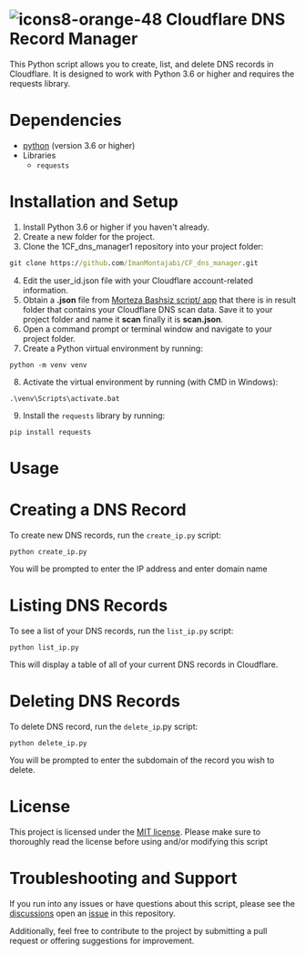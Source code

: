 # ![icons8-orange-48](https://user-images.githubusercontent.com/52942515/227340008-faeeb65b-507e-40cf-b3a7-fd740ee38cb9.png) Cloudflare DNS Record Manager

This Python script allows you to create, list, and delete DNS records in Cloudflare. It is designed to work with Python 3.6 or higher and requires the requests library.
# Dependencies

- [python](https://www.python.org/downloads/) (version 3.6 or higher)
- Libraries
  - `requests`

# Installation and Setup
1. Install Python 3.6 or higher if you haven't already.
2. Create a new folder for the project.
3. Clone the 1CF_dns_manager1 repository into your project folder:
```cmd
git clone https://github.com/ImanMontajabi/CF_dns_manager.git
```
4. Edit the user_id.json file with your Cloudflare account-related information.
5. Obtain a **.json** file from [Morteza Bashsiz script/ app](https://github.com/MortezaBashsiz/CFScanner) that there is in result folder that contains your Cloudflare DNS scan data. Save it to your project folder and name it **scan** finally it is **scan.json**.
6. Open a command prompt or terminal window and navigate to your project folder.
7. Create a Python virtual environment by running:
```
python -m venv venv
```
8. Activate the virtual environment by running (with CMD in Windows):
```
.\venv\Scripts\activate.bat
```
9. Install the `requests` library by running:
```
pip install requests
```
# Usage
# Creating a DNS Record
To create new DNS records, run the `create_ip.py` script:
```
python create_ip.py
```
You will be prompted to enter the IP address and enter domain name
# Listing DNS Records
To see a list of your DNS records, run the `list_ip.py` script:
```
python list_ip.py
```
This will display a table of all of your current DNS records in Cloudflare.
# Deleting DNS Records
To delete DNS record, run the `delete_ip`.py script:
```
python delete_ip.py
```
You will be prompted to enter the subdomain of the record you wish to delete.
# License
This project is licensed under the [MIT license](https://github.com/ImanMontajabi/CF_dns_manager/blob/main/LICENSE).
Please make sure to thoroughly read the license before using and/or modifying this script
# Troubleshooting and Support
If you run into any issues or have questions about this script, please see the [discussions](https://github.com/ImanMontajabi/CF_dns_manager/discussions) open an [issue](https://github.com/ImanMontajabi/CF_dns_manager/issues) in this repository.

Additionally, feel free to contribute to the project by submitting a pull request or offering suggestions for improvement.

